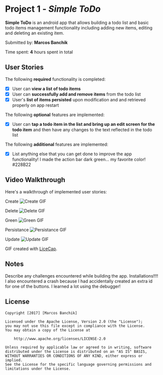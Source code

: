 # Project 1 - *Simple ToDo*

**Simple ToDo** is an android app that allows building a todo list and basic todo items management functionality including adding new items, editing and deleting an existing item.

Submitted by: **Marcos Banchik**

Time spent: **4** hours spent in total

## User Stories

The following **required** functionality is completed:

* [x] User can **view a list of todo items**
* [x] User can **successfully add and remove items** from the todo list
* [x] User's **list of items persisted** upon modification and and retrieved properly on app restart

The following **optional** features are implemented:

* [x] User can **tap a todo item in the list and bring up an edit screen for the todo item** and then have any changes to the text reflected in the todo list

The following **additional** features are implemented:

* [x] List anything else that you can get done to improve the app functionality!
I made the action bar dark green... my favorite color! #228B22
## Video Walkthrough

Here's a walkthrough of implemented user stories:

Create
![Create GIF](Create.gif)

Delete
![Delete GIF](DeleteReal.gif)

Green
![Green GIF](Green.gif)

Persistance
![Persistance GIF](Persistance.gif)

Update
![Update GIF](Update.gif)

GIF created with [LiceCap](http://www.cockos.com/licecap/).

## Notes

Describe any challenges encountered while building the app.
Installations!!!! I also encountered a crash because I had accidentally created an extra id for one of the buttons. I learned a lot using the debugger!

## License

    Copyright [2017] [Marcos Banchik]

    Licensed under the Apache License, Version 2.0 (the "License");
    you may not use this file except in compliance with the License.
    You may obtain a copy of the License at

        http://www.apache.org/licenses/LICENSE-2.0

    Unless required by applicable law or agreed to in writing, software
    distributed under the License is distributed on an "AS IS" BASIS,
    WITHOUT WARRANTIES OR CONDITIONS OF ANY KIND, either express or implied.
    See the License for the specific language governing permissions and
    limitations under the License.
